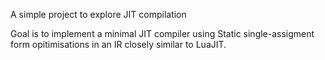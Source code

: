 A simple project to explore JIT compilation

Goal is to implement a minimal JIT compiler using Static single-assigment form opitimisations in an IR
closely similar to LuaJIT.